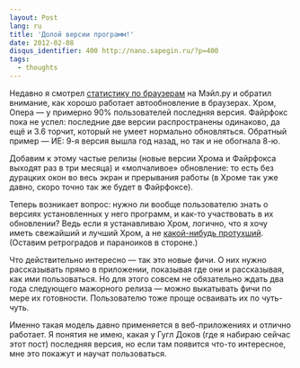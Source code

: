 ```yaml
---
layout: Post
lang: ru
title: 'Долой версии программ!'
date: 2012-02-08
disqus_identifier: 400 http://nano.sapegin.ru/?p=400
tags:
  - thoughts
---
```


Недавно я смотрел [статистику по браузерам](http://top.mail.ru/browsers?id=110605&period=1&date=&gender=0&agegroup=0) на Мэйл.ру и обратил внимание, как хорошо работает автообновление в браузерах. Хром, Опера — у примерно 90% пользователей последняя версия. Файрфокс пока не успел: последние две версии распространены одинаково, да ещё и 3.6 торчит, который не умеет нормально обновляться. Обратный пример — ИЕ: 9-я версия вышла год назад, но так и не обогнала 8-ю.

Добавим к этому частые релизы (новые версии Хрома и Файрфокса выходят раз в три месяца) и «молчаливое» обновление: то есть без дурацких окон во весь экран и прерывания работы (в Хроме так уже давно, скоро точно так же будет в Файрфоксе).

Теперь возникает вопрос: нужно ли вообще пользователю знать о версиях установленных у него программ, и как-то участвовать в их обновлении? Ведь если я устанавливаю Хром, логично, что я хочу иметь свежайший и лучший Хром, а не [какой-нибудь протухший](http://nickivanov.ru/thoughts/2012/02/07/1/). (Оставим ретроградов и параноиков в стороне.)

Что действительно интересно — так это новые фичи. О них нужно рассказывать прямо в приложении, показывая где они и рассказывая, как ими пользоваться. Но для этого совсем не обязательно ждать два года следующего мажорного релиза — можно выкатывать фичи по мере их готовности. Пользователю тоже проще осваивать их по чуть-чуть.

Именно такая модель давно применяется в веб-приложениях и отлично работает. Я понятия не имею, какая у Гугл Доков (где я набираю сейчас этот пост) последняя версия, но если там появится что-то интересное, мне это покажут и научат пользоваться.
